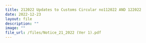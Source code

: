 ```yaml
---
title: 212022 Updates to Customs Circular no112022 AND 122022
date: 2022-12-23
layout: file
description: ""
image: ""
file_url: /files/Notice_21_2022 (Ver 1).pdf
---
```


